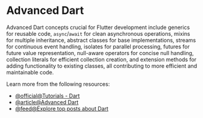 # Advanced Dart

Advanced Dart concepts crucial for Flutter development include generics for reusable code, `async`/`await` for clean asynchronous operations, mixins for multiple inheritance, abstract classes for base implementations, streams for continuous event handling, isolates for parallel processing, futures for future value representation, null-aware operators for concise null handling, collection literals for efficient collection creation, and extension methods for adding functionality to existing classes, all contributing to more efficient and maintainable code.

Learn more from the following resources:

- [@official@Tutorials - Dart](https://dart.dev/tutorials)
- [@article@Advanced Dart](https://techdynasty.medium.com/advanced-dart-in-flutter-elevating-your-development-skills-1c8ec309266f)
- [@feed@Explore top posts about Dart](https://app.daily.dev/tags/dart?ref=roadmapsh)
